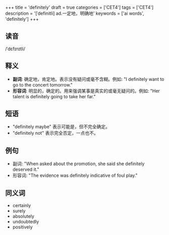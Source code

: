 +++
title = 'definitely'
draft = true
categories = ['CET4']
tags = ['CET4']
description = '[ˈdefinitli] ad.一定地，明确地'
keywords = ['ai words', 'definitely']
+++

## 读音
/ˈdɛfɪnɪtli/

## 释义
- **副词**: 确定地，肯定地。表示没有疑问或毫不含糊。例如: "I definitely want to go to the concert tomorrow."
- **形容词**: 明显的，确定的。用来强调某事是真实的或毫无疑问的。例如: "Her talent is definitely going to take her far."

## 短语
- "definitely maybe" 表示可能是，但不完全确定。
- "definitely not" 表示完全否定，一点也不。

## 例句
- 副词: "When asked about the promotion, she said she definitely deserved it."
- 形容词: "The evidence was definitely indicative of foul play."

## 同义词
- certainly
- surely
- absolutely
- undoubtedly
- positively
